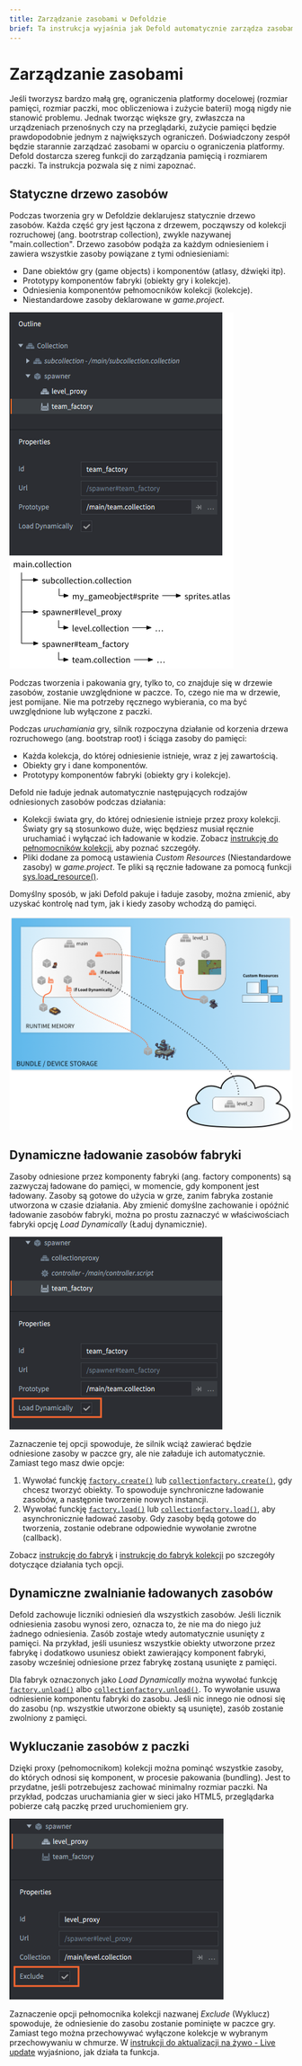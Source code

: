 ```yaml
---
title: Zarządzanie zasobami w Defoldzie
brief: Ta instrukcja wyjaśnia jak Defold automatycznie zarządza zasobami i jak można rędzie to robić.
---
```


# Zarządzanie zasobami

Jeśli tworzysz bardzo małą grę, ograniczenia platformy docelowej (rozmiar pamięci, rozmiar paczki, moc obliczeniowa i zużycie baterii) mogą nigdy nie stanowić problemu. Jednak tworząc większe gry, zwłaszcza na urządzeniach przenośnych czy na przeglądarki, zużycie pamięci będzie prawdopodobnie jednym z największych ograniczeń. Doświadczony zespół będzie starannie zarządzać zasobami w oparciu o ograniczenia platformy. Defold dostarcza szereg funkcji do zarządzania pamięcią i rozmiarem paczki. Ta instrukcja pozwala się z nimi zapoznać.

## Statyczne drzewo zasobów

Podczas tworzenia gry w Defoldzie deklarujesz statycznie drzewo zasobów. Każda część gry jest łączona z drzewem, począwszy od kolekcji rozruchowej (ang. bootrstrap collection), zwykle nazywanej "main.collection". Drzewo zasobów podąża za każdym odniesieniem i zawiera wszystkie zasoby powiązane z tymi odniesieniami:

- Dane obiektów gry (game objects) i komponentów (atlasy, dźwięki itp).
- Prototypy komponentów fabryki (obiekty gry i kolekcje).
- Odniesienia komponentów pełnomocników kolekcji (kolekcje).
- Niestandardowe zasoby deklarowane w *game.project*.

![Drzewo zasobów](images/resource/resource_tree.png)

Podczas tworzenia i pakowania gry, tylko to, co znajduje się w drzewie zasobów, zostanie uwzględnione w paczce. To, czego nie ma w drzewie, jest pomijane. Nie ma potrzeby ręcznego wybierania, co ma być uwzględnione lub wyłączone z paczki.

Podczas *uruchamiania* gry, silnik rozpoczyna działanie od korzenia drzewa rozruchowego (ang. bootstrap root) i ściąga zasoby do pamięci:

- Każda kolekcja, do której odniesienie istnieje, wraz z jej zawartością.
- Obiekty gry i dane komponentów.
- Prototypy komponentów fabryki (obiekty gry i kolekcje).

Defold nie ładuje jednak automatycznie następujących rodzajów odniesionych zasobów podczas działania:

- Kolekcji świata gry, do której odniesienie istnieje przez proxy kolekcji. Światy gry są stosunkowo duże, więc będziesz musiał ręcznie uruchamiać i wyłączać ich ładowanie w kodzie. Zobacz [instrukcję do pełnomocników kolekcji](/manuals/collection-proxy), aby poznać szczegóły.
- Pliki dodane za pomocą ustawienia *Custom Resources* (Niestandardowe zasoby) w *game.project*. Te pliki są ręcznie ładowane za pomocą funkcji [sys.load_resource()](/ref/sys/#sys.load_resource).

Domyślny sposób, w jaki Defold pakuje i ładuje zasoby, można zmienić, aby uzyskać kontrolę nad tym, jak i kiedy zasoby wchodzą do pamięci.

![Wczytywanie zasobów](images/resource/loading.png)

## Dynamiczne ładowanie zasobów fabryki

Zasoby odniesione przez komponenty fabryki (ang. factory components) są zazwyczaj ładowane do pamięci, w momencie, gdy komponent jest ładowany. Zasoby są gotowe do użycia w grze, zanim fabryka zostanie utworzona w czasie działania. Aby zmienić domyślne zachowanie i opóźnić ładowanie zasobów fabryki, można po prostu zaznaczyć w właściwościach fabryki opcję *Load Dynamically* (Ładuj dynamicznie).

![Opcja Ładuj dynamicznie](images/resource/load_dynamically.png)

Zaznaczenie tej opcji spowoduje, że silnik wciąż zawierać będzie odniesione zasoby w paczce gry, ale nie załaduje ich automatycznie. Zamiast tego masz dwie opcje:

1. Wywołać funckję [`factory.create()`](/ref/factory/#factory.create) lub [`collectionfactory.create()`](/ref/collectionfactory/#collectionfactory.create), gdy chcesz tworzyć obiekty. To spowoduje synchroniczne ładowanie zasobów, a następnie tworzenie nowych instancji.
2. Wywołać funckję [`factory.load()`](/ref/factory/#factory.load) lub [`collectionfactory.load()`](/ref/collectionfactory/#collectionfactory.load), aby asynchronicznie ładować zasoby. Gdy zasoby będą gotowe do tworzenia, zostanie odebrane odpowiednie wywołanie zwrotne (callback).

Zobacz [instrukcję do fabryk](/manuals/factory) i [instrukcję do fabryk kolekcji](/manuals/collection-factory) po szczegóły dotyczące działania tych opcji.

## Dynamiczne zwalnianie ładowanych zasobów

Defold zachowuje liczniki odniesień dla wszystkich zasobów. Jeśli licznik odniesienia zasobu wynosi zero, oznacza to, że nie ma do niego już żadnego odniesienia. Zasób zostaje wtedy automatycznie usunięty z pamięci. Na przykład, jeśli usuniesz wszystkie obiekty utworzone przez fabrykę i dodatkowo usuniesz obiekt zawierający komponent fabryki, zasoby wcześniej odniesione przez fabrykę zostaną usunięte z pamięci.

Dla fabryk oznaczonych jako *Load Dynamically* można wywołać funkcję [`factory.unload()`](/ref/factory/#factory.unload) albo [`collectionfactory.unload()`](/ref/collectionfactory/#collectionfactory.unload). To wywołanie usuwa odniesienie komponentu fabryki do zasobu. Jeśli nic innego nie odnosi się do zasobu (np. wszystkie utworzone obiekty są usunięte), zasób zostanie zwolniony z pamięci.

## Wykluczanie zasobów z paczki

Dzięki proxy (pełnomocnikom) kolekcji można pominąć wszystkie zasoby, do których odnosi się komponent, w procesie pakowania (bundling). Jest to przydatne, jeśli potrzebujesz zachować minimalny rozmiar paczki. Na przykład, podczas uruchamiania gier w sieci jako HTML5, przeglądarka pobierze całą paczkę przed uruchomieniem gry.

![Wykluczanie zasobów z paczki](images/resource/exclude.png)

Zaznaczenie opcji pełnomocnika kolekcji nazwanej *Exclude* (Wyklucz) spowoduje, że odniesienie do zasobu zostanie pominięte w paczce gry. Zamiast tego można przechowywać wyłączone kolekcje w wybranym przechowywaniu w chmurze. W [instrukcji do aktualizacji na żywo - Live update](/manuals/live-update/) wyjaśniono, jak działa ta funkcja.
